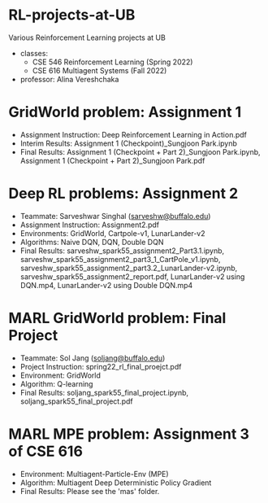 # RL-projects-at-UB
Various Reinforcement Learning projects at UB
- classes:
  - CSE 546 Reinforcement Learning (Spring 2022)
  - CSE 616 Multiagent Systems (Fall 2022)
- professor: Alina Vereshchaka

# GridWorld problem: Assignment 1
- Assignment Instruction: Deep Reinforcement Learning in Action.pdf
- Interim Results: Assignment 1 (Checkpoint)_Sungjoon Park.ipynb
- Final Results: Assignment 1 (Checkpoint + Part 2)_Sungjoon Park.ipynb, Assignment 1 (Checkpoint + Part 2)_Sungjoon Park.pdf

# Deep RL problems: Assignment 2
- Teammate: Sarveshwar Singhal (sarveshw@buffalo.edu)
- Assignment Instruction: Assignment2.pdf
- Environments: GridWorld, Cartpole-v1, LunarLander-v2
- Algorithms: Naive DQN, DQN, Double DQN
- Final Results: sarveshw_spark55_assignment2_Part3.1.ipynb, sarveshw_spark55_assignment2_part3_1_CartPole_v1.ipynb, sarveshw_spark55_assignment2_part3.2_LunarLander-v2.ipynb, sarveshw_spark55_assignment2_report.pdf, LunarLander-v2 using DQN.mp4, LunarLander-v2 using Double DQN.mp4

# MARL GridWorld problem: Final Project
- Teammate: Sol Jang (soljang@buffalo.edu)
- Project Instruction: spring22_rl_final_proejct.pdf
- Environment: GridWorld
- Algorithm: Q-learning
- Final Results: soljang_spark55_final_project.ipynb, soljang_spark55_final_project.pdf

# MARL MPE problem: Assignment 3 of CSE 616
- Environment: Multiagent-Particle-Env (MPE)
- Algorithm: Multiagent Deep Deterministic Policy Gradient
- Final Results: Please see the 'mas' folder.
